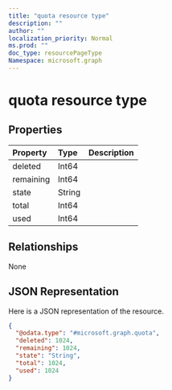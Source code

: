 ```yaml
---
title: "quota resource type"
description: ""
author: ""
localization_priority: Normal
ms.prod: ""
doc_type: resourcePageType
Namespace: microsoft.graph
---
```



# quota resource type



## Properties
|Property|Type|Description|
|:---|:---|:---|
|deleted|Int64||
|remaining|Int64||
|state|String||
|total|Int64||
|used|Int64||

## Relationships
None

## JSON Representation
Here is a JSON representation of the resource.
<!-- {
  "blockType": "resource",
  "@odata.type": "microsoft.graph.quota"
}
-->
``` json
{
  "@odata.type": "#microsoft.graph.quota",
  "deleted": 1024,
  "remaining": 1024,
  "state": "String",
  "total": 1024,
  "used": 1024
}
```

